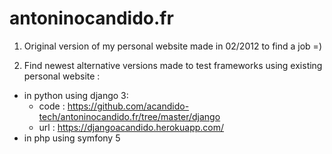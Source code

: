 # antoninocandido.fr

1) Original version of my personal website made in 02/2012 to find a job =)

2) Find newest alternative versions made to test frameworks using existing personal website :
 - in python using django 3: 
    - code : https://github.com/acandido-tech/antoninocandido.fr/tree/master/django
    - url : https://djangoacandido.herokuapp.com/
 - in php using symfony 5
